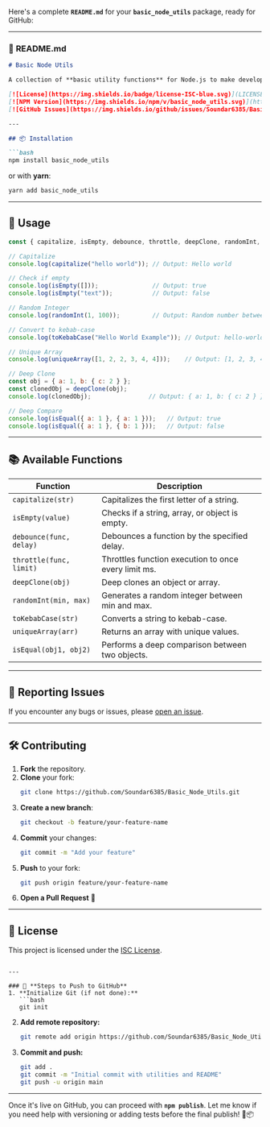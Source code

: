 Here's a complete **`README.md`** for your **`basic_node_utils`** package, ready for GitHub:

---

### 📄 **README.md**

```md
# Basic Node Utils

A collection of **basic utility functions** for Node.js to make development easier and more efficient.

[![License](https://img.shields.io/badge/license-ISC-blue.svg)](LICENSE)
[![NPM Version](https://img.shields.io/npm/v/basic_node_utils.svg)](https://www.npmjs.com/package/basic_node_utils)
[![GitHub Issues](https://img.shields.io/github/issues/Soundar6385/Basic_Node_Utils.svg)](https://github.com/Soundar6385/Basic_Node_Utils/issues)

---

## 📦 Installation

```bash
npm install basic_node_utils
```

or with **yarn**:

```bash
yarn add basic_node_utils
```

---

## 🚀 Usage

```js
const { capitalize, isEmpty, debounce, throttle, deepClone, randomInt, toKebabCase, uniqueArray, isEqual } = require('basic_node_utils');

// Capitalize
console.log(capitalize("hello world")); // Output: Hello world

// Check if empty
console.log(isEmpty([]));               // Output: true
console.log(isEmpty("text"));           // Output: false

// Random Integer
console.log(randomInt(1, 100));         // Output: Random number between 1 and 100

// Convert to kebab-case
console.log(toKebabCase("Hello World Example")); // Output: hello-world-example

// Unique Array
console.log(uniqueArray([1, 2, 2, 3, 4, 4]));    // Output: [1, 2, 3, 4]

// Deep Clone
const obj = { a: 1, b: { c: 2 } };
const clonedObj = deepClone(obj);
console.log(clonedObj);                // Output: { a: 1, b: { c: 2 } }

// Deep Compare
console.log(isEqual({ a: 1 }, { a: 1 }));   // Output: true
console.log(isEqual({ a: 1 }, { b: 1 }));   // Output: false
```

---

## 📚 Available Functions

| Function        | Description                                                |
|-----------------|------------------------------------------------------------|
| `capitalize(str)` | Capitalizes the first letter of a string.                  |
| `isEmpty(value)` | Checks if a string, array, or object is empty.             |
| `debounce(func, delay)` | Debounces a function by the specified delay.             |
| `throttle(func, limit)` | Throttles function execution to once every limit ms.  |
| `deepClone(obj)` | Deep clones an object or array.                             |
| `randomInt(min, max)` | Generates a random integer between min and max.         |
| `toKebabCase(str)` | Converts a string to kebab-case.                          |
| `uniqueArray(arr)` | Returns an array with unique values.                      |
| `isEqual(obj1, obj2)` | Performs a deep comparison between two objects.          |

---

## 🐛 Reporting Issues

If you encounter any bugs or issues, please [open an issue](https://github.com/Soundar6385/Basic_Node_Utils/issues).

---

## 🛠 Contributing

1. **Fork** the repository.
2. **Clone** your fork:
   ```bash
   git clone https://github.com/Soundar6385/Basic_Node_Utils.git
   ```
3. **Create a new branch**:
   ```bash
   git checkout -b feature/your-feature-name
   ```
4. **Commit** your changes:
   ```bash
   git commit -m "Add your feature"
   ```
5. **Push** to your fork:
   ```bash
   git push origin feature/your-feature-name
   ```
6. **Open a Pull Request** 🚀

---

## 📄 License

This project is licensed under the [ISC License](LICENSE).

```

---

### 🚀 **Steps to Push to GitHub**
1. **Initialize Git (if not done):**
   ```bash
   git init
   ```

2. **Add remote repository:**
   ```bash
   git remote add origin https://github.com/Soundar6385/Basic_Node_Utils.git
   ```

3. **Commit and push:**
   ```bash
   git add .
   git commit -m "Initial commit with utilities and README"
   git push -u origin main
   ```

---

Once it's live on GitHub, you can proceed with **`npm publish`**. Let me know if you need help with versioning or adding tests before the final publish! 🚀📦